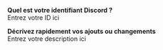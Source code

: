 **Quel est votre identifiant Discord ?**<br/> 
Entrez votre ID ici
<!-- Pour trouver votre identifiant, vous pouvez suivre ce tutoriel: https://dfr.gd/id -->

**Décrivez rapidement vos ajouts ou changements**<br/>
Entrez votre description ici
